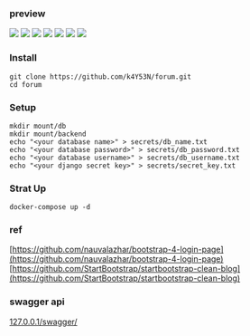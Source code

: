 ### preview
![](docs/arch.jpg)
![](docs/home.png)
![](docs/posts.png)
![](docs/post.png)
![](docs/profile.png)
![](docs/login.png)
![](docs/swagger.png)

### Install

```
git clone https://github.com/k4Y53N/forum.git
cd forum
```



### Setup
```
mkdir mount/db
mkdir mount/backend
echo "<your database name>" > secrets/db_name.txt
echo "<your database password>" > secrets/db_password.txt
echo "<your database username>" > secrets/db_username.txt
echo "<your django secret key>" > secrets/secret_key.txt
```


### Strat Up
```
docker-compose up -d
```

### ref
[https://github.com/nauvalazhar/bootstrap-4-login-page](https://github.com/nauvalazhar/bootstrap-4-login-page)  
[https://github.com/StartBootstrap/startbootstrap-clean-blog](https://github.com/StartBootstrap/startbootstrap-clean-blog)


### swagger api
[127.0.0.1/swagger/](127.0.0.1/swagger/)

